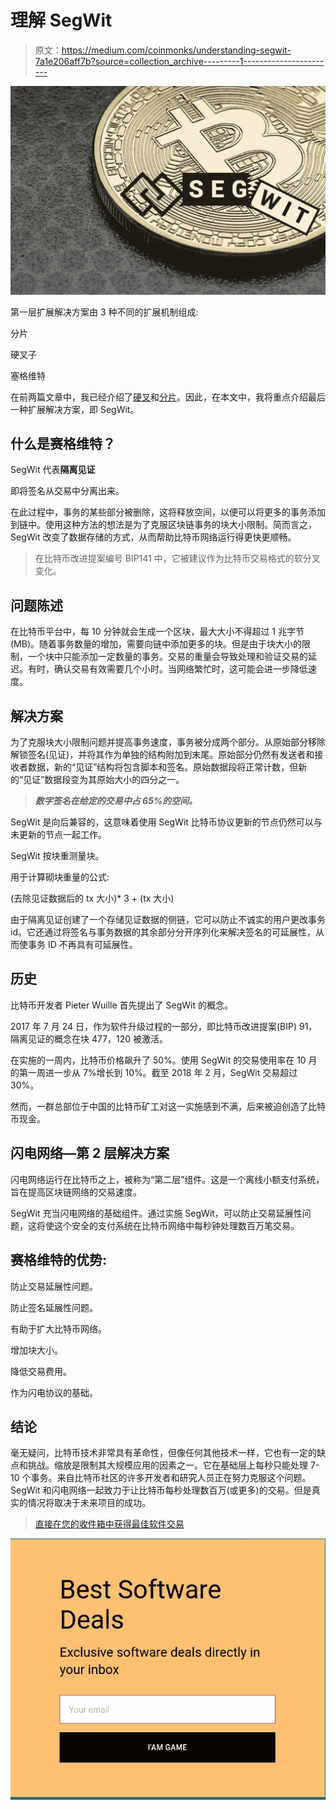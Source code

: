 # 理解 SegWit

> 原文：<https://medium.com/coinmonks/understanding-segwit-7a1e206aff7b?source=collection_archive---------1----------------------->

![](img/cba2a6388c415218dd77099a4347e2dc.png)

第一层扩展解决方案由 3 种不同的扩展机制组成:

分片

硬叉子

塞格维特

在前两篇文章中，我已经介绍了[硬叉](/@tulip311bit/understanding-hard-fork-fc56cb68649)和[分片](/@tulip311bit/understanding-sharding-e3783176647a)。因此，在本文中，我将重点介绍最后一种扩展解决方案，即 SegWit。

## **什么是赛格维特？**

SegWit 代表**隔离见证**

即将签名从交易中分离出来。

在此过程中，事务的某些部分被删除，这将释放空间，以便可以将更多的事务添加到链中。使用这种方法的想法是为了克服区块链事务的块大小限制。简而言之，SegWit 改变了数据存储的方式，从而帮助比特币网络运行得更快更顺畅。

> 在比特币改进提案编号 BIP141 中，它被建议作为比特币交易格式的软分叉变化。

## **问题陈述**

在比特币平台中，每 10 分钟就会生成一个区块，最大大小不得超过 1 兆字节(MB)。随着事务数量的增加，需要向链中添加更多的块。但是由于块大小的限制，一个块中只能添加一定数量的事务。交易的重量会导致处理和验证交易的延迟。有时，确认交易有效需要几个小时。当网络繁忙时，这可能会进一步降低速度。

## **解决方案**

为了克服块大小限制问题并提高事务速度，事务被分成两个部分。从原始部分移除解锁签名(见证)，并将其作为单独的结构附加到末尾。原始部分仍然有发送者和接收者数据，新的“见证”结构将包含脚本和签名。原始数据段将正常计数，但新的“见证”数据段变为其原始大小的四分之一。

> ***数字签名在给定的交易中占 65%的空间。***

SegWit 是向后兼容的，这意味着使用 SegWit 比特币协议更新的节点仍然可以与未更新的节点一起工作。

SegWit 按块重测量块。

用于计算砌块重量的公式:

(去除见证数据后的 tx 大小)* 3 + (tx 大小)

由于隔离见证创建了一个存储见证数据的侧链，它可以防止不诚实的用户更改事务 id。它还通过将签名与事务数据的其余部分分开序列化来解决签名的可延展性，从而使事务 ID 不再具有可延展性。

## **历史**

比特币开发者 Pieter Wuille 首先提出了 SegWit 的概念。

2017 年 7 月 24 日，作为软件升级过程的一部分，即比特币改进提案(BIP) 91，隔离见证的概念在块 477，120 被激活。

在实施的一周内，比特币价格飙升了 50%。使用 SegWit 的交易使用率在 10 月的第一周进一步从 7%增长到 10%。截至 2018 年 2 月，SegWit 交易超过 30%。

然而，一群总部位于中国的比特币矿工对这一实施感到不满，后来被迫创造了比特币现金。

## **闪电网络—第 2 层解决方案**

闪电网络运行在比特币之上，被称为“第二层”组件。这是一个离线小额支付系统，旨在提高区块链网络的交易速度。

SegWit 充当闪电网络的基础组件。通过实施 SegWit，可以防止交易延展性问题，这将使这个安全的支付系统在比特币网络中每秒钟处理数百万笔交易。

## **赛格维特的优势:**

防止交易延展性问题。

防止签名延展性问题。

有助于扩大比特币网络。

增加块大小。

降低交易费用。

作为闪电协议的基础。

## **结论**

毫无疑问，比特币技术非常具有革命性，但像任何其他技术一样，它也有一定的缺点和挑战。缩放是限制其大规模应用的因素之一。它在基础层上每秒只能处理 7-10 个事务。来自比特币社区的许多开发者和研究人员正在努力克服这个问题。SegWit 和闪电网络一起致力于让比特币每秒处理数百万(或更多)的交易。但是真实的情况将取决于未来项目的成功。

> [直接在您的收件箱中获得最佳软件交易](https://coincodecap.com/?utm_source=coinmonks)

[![](img/7c0b3dfdcbfea594cc0ae7d4f9bf6fcb.png)](https://coincodecap.com/?utm_source=coinmonks)
